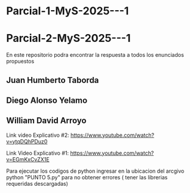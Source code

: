 ﻿# Parcial-1-MyS-2025---1
# Parcial-2-MyS-2025---1

En este repositorio podra encontrar la respuesta a todos los enunciados propuestos

## Juan Humberto Taborda 
## Diego Alonso Yelamo
## William David Arroyo

Link video Explicativo #2: https://www.youtube.com/watch?v=ytqDQhPDuz0 

Link Video Explicativo #1: https://www.youtube.com/watch?v=EGmKxCvZX1E 


Para ejecutar los codigos de python ingresar en la ubicacion del arcgivo python "PUNTO 5.py" para no obtener errores ( tener las librerias requeridas descargadas)